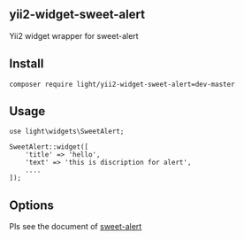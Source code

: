 yii2-widget-sweet-alert
----------

Yii2 widget wrapper for sweet-alert

## Install

```
composer require light/yii2-widget-sweet-alert=dev-master
```

## Usage

```
use light\widgets\SweetAlert;

SweetAlert::widget([
	'title' => 'hello',
	'text' => 'this is discription for alert',
	....
]);

```

## Options

Pls see the document of [sweet-alert](http://tristanedwards.me/sweetalert)
